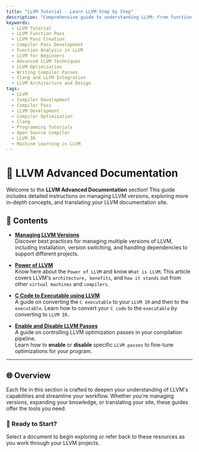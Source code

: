 ```yaml
---
title: "LLVM Tutorial - Learn LLVM Step by Step"
description: "Comprehensive guide to understanding LLVM: From function passes to creating your own LLVM passes and developing a compiler pass. Ideal for learners and developers."
keywords:
  - LLVM Tutorial
  - LLVM Function Pass
  - LLVM Pass Creation
  - Compiler Pass Development
  - Function Analysis in LLVM
  - LLVM for Beginners
  - Advanced LLVM Techniques
  - LLVM Optimization
  - Writing Compiler Passes
  - Clang and LLVM Integration
  - LLVM Architecture and Design
tags:
  - LLVM
  - Compiler Development
  - Compiler Pass
  - LLVM Development
  - Compiler Optimization
  - Clang
  - Programming Tutorials
  - Open Source Compiler
  - LLVM IR
  - Machine Learning in LLVM
---
```


# 📘 LLVM Advanced Documentation

Welcome to the **LLVM Advanced Documentation** section! This guide includes detailed instructions on managing LLVM versions, exploring more in-depth concepts, and translating your LLVM documentation site.

## 📄 Contents

- **[Managing LLVM Versions](manage_llvm_version.md)**  
  Discover best practices for managing multiple versions of LLVM, including installation, version switching, and handling dependencies to support different projects.

- **[Power of LLVM](More_About_LLVM.md)**  
  Know here about the `Power of LLVM` and know `What is LLVM`. This article covers LLVM's ``architecture, benefits``, and ``how it stands`` out from other ``virtual machines`` and ``compilers``.

- **[C Code to Executable using LLVM](translate-your-site.md)**  
  A guide on converting the `C executable` to your `LLVM IR` and then to the `executable`.
  Learn how to convert your ``C code`` to the ``executable`` by converting to `LLVM IR.`


- **[Enable and Disable LLVM Passes](./disable_llvm_pass.md)**  
  A guide on controlling LLVM optimization passes in your compilation pipeline.  
  Learn how to **enable** or **disable** specific `LLVM passes` to fine-tune optimizations for your program.


---

## 🌐 Overview

Each file in this section is crafted to deepen your understanding of LLVM's capabilities and streamline your workflow. Whether you're managing versions, expanding your knowledge, or translating your site, these guides offer the tools you need.

### 🚀 Ready to Start?
Select a document to begin exploring or refer back to these resources as you work through your LLVM projects.
